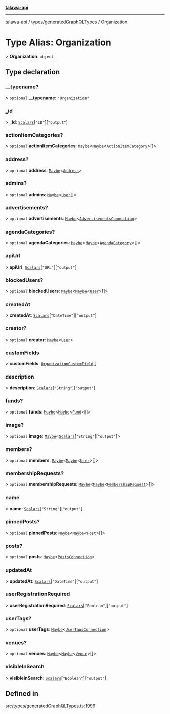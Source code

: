 [**talawa-api**](../../../README.md)

***

[talawa-api](../../../modules.md) / [types/generatedGraphQLTypes](../README.md) / Organization

# Type Alias: Organization

\> **Organization**: `object`

## Type declaration

### \_\_typename?

\> `optional` **\_\_typename**: `"Organization"`

### \_id

\> **\_id**: [`Scalars`](Scalars.md)\[`"ID"`\]\[`"output"`\]

### actionItemCategories?

\> `optional` **actionItemCategories**: [`Maybe`](Maybe.md)\<[`Maybe`](Maybe.md)\<[`ActionItemCategory`](ActionItemCategory.md)\>[]\>

### address?

\> `optional` **address**: [`Maybe`](Maybe.md)\<[`Address`](Address.md)\>

### admins?

\> `optional` **admins**: [`Maybe`](Maybe.md)\<[`User`](User.md)[]\>

### advertisements?

\> `optional` **advertisements**: [`Maybe`](Maybe.md)\<[`AdvertisementsConnection`](AdvertisementsConnection.md)\>

### agendaCategories?

\> `optional` **agendaCategories**: [`Maybe`](Maybe.md)\<[`Maybe`](Maybe.md)\<[`AgendaCategory`](AgendaCategory.md)\>[]\>

### apiUrl

\> **apiUrl**: [`Scalars`](Scalars.md)\[`"URL"`\]\[`"output"`\]

### blockedUsers?

\> `optional` **blockedUsers**: [`Maybe`](Maybe.md)\<[`Maybe`](Maybe.md)\<[`User`](User.md)\>[]\>

### createdAt

\> **createdAt**: [`Scalars`](Scalars.md)\[`"DateTime"`\]\[`"output"`\]

### creator?

\> `optional` **creator**: [`Maybe`](Maybe.md)\<[`User`](User.md)\>

### customFields

\> **customFields**: [`OrganizationCustomField`](OrganizationCustomField.md)[]

### description

\> **description**: [`Scalars`](Scalars.md)\[`"String"`\]\[`"output"`\]

### funds?

\> `optional` **funds**: [`Maybe`](Maybe.md)\<[`Maybe`](Maybe.md)\<[`Fund`](Fund.md)\>[]\>

### image?

\> `optional` **image**: [`Maybe`](Maybe.md)\<[`Scalars`](Scalars.md)\[`"String"`\]\[`"output"`\]\>

### members?

\> `optional` **members**: [`Maybe`](Maybe.md)\<[`Maybe`](Maybe.md)\<[`User`](User.md)\>[]\>

### membershipRequests?

\> `optional` **membershipRequests**: [`Maybe`](Maybe.md)\<[`Maybe`](Maybe.md)\<[`MembershipRequest`](MembershipRequest.md)\>[]\>

### name

\> **name**: [`Scalars`](Scalars.md)\[`"String"`\]\[`"output"`\]

### pinnedPosts?

\> `optional` **pinnedPosts**: [`Maybe`](Maybe.md)\<[`Maybe`](Maybe.md)\<[`Post`](Post.md)\>[]\>

### posts?

\> `optional` **posts**: [`Maybe`](Maybe.md)\<[`PostsConnection`](PostsConnection.md)\>

### updatedAt

\> **updatedAt**: [`Scalars`](Scalars.md)\[`"DateTime"`\]\[`"output"`\]

### userRegistrationRequired

\> **userRegistrationRequired**: [`Scalars`](Scalars.md)\[`"Boolean"`\]\[`"output"`\]

### userTags?

\> `optional` **userTags**: [`Maybe`](Maybe.md)\<[`UserTagsConnection`](UserTagsConnection.md)\>

### venues?

\> `optional` **venues**: [`Maybe`](Maybe.md)\<[`Maybe`](Maybe.md)\<[`Venue`](Venue.md)\>[]\>

### visibleInSearch

\> **visibleInSearch**: [`Scalars`](Scalars.md)\[`"Boolean"`\]\[`"output"`\]

## Defined in

[src/types/generatedGraphQLTypes.ts:1999](https://github.com/PalisadoesFoundation/talawa-api/blob/039b0f127fb8caa46d57186ab4b3bb27fe150903/src/types/generatedGraphQLTypes.ts#L1999)
